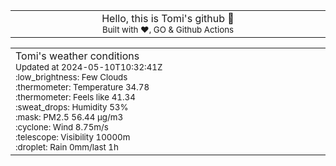 
<div align="center">
<table>
<tbody>
<td align="center">
<img width="2000" height="0"><br>
Hello, this is Tomi's github 👋<br>
<sup>Built with ❤️, GO & Github Actions</sup><br>
<img width="2000" height="0">
</td>
</tbody>
</table>
</div>
<table>
<tbody>
<td align="left">
<img width="2000" height="0"><br>
Tomi's weather conditions<br>
<sup>Updated at 2024-05-10T10:32:41Z</sup><br>
<sup>:low_brightness: Few Clouds</sup><br>
<sup>:thermometer: Temperature 34.78 </sup><br>
<sup>:thermometer: Feels like 41.34</sup><br>
<sup>:sweat_drops: Humidity 53%</sup><br>
<sup>:mask: PM2.5 56.44 μg/m3</sup><br>
<sup>:cyclone: Wind 8.75m/s </sup><br>
<sup>:telescope: Visibility 10000m </sup><br>
<sup>:droplet: Rain 0mm/last 1h </sup><br>
<img width="2000" height="0">
</td>
<td align="left">
<img width="2000" height="0"><br>
<br>
<img width="2000" height="0">
</td>
</tbody>
</table>
</div>
    